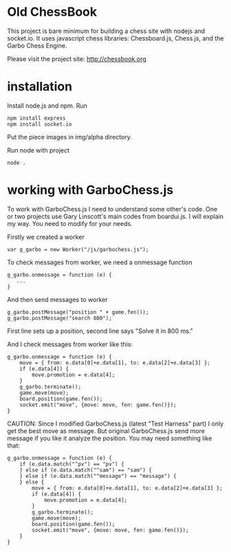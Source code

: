 # Old ChessBook

This project is bare minimum for building a chess site with nodejs and socket.io.
It uses javascript chess libraries: Chessboard.js, Chess.js, and the Garbo Chess Engine.

Please visit the project site: http://chessbook.org

# installation

Install node.js and npm. Run

    npm install express
    npm install socket.io
    
Put the piece images in img/alpha directory.

Run node with project
    
    node .

# working with GarboChess.js

To work with GarboChess.js I need to understand some other's code. One or two projects use Gary Linscott's 
main codes from boardui.js. I will explain my way. You need to modify for your needs.

Firstly we created a worker

    var g_garbo = new Worker("/js/garbochess.js");

To check messages from worker, we need a onmessage function

    g_garbo.onmessage = function (e) {
       ...
    }

And then send messages to worker

    g_garbo.postMessage("position " + game.fen());
    g_garbo.postMessage("search 800");
    
First line sets up a position, second line says "Solve it in 800 ms."

And I check messages from worker like this:

    g_garbo.onmessage = function (e) {
        move = { from: e.data[0]+e.data[1], to: e.data[2]+e.data[3] };
        if (e.data[4]) {
            move.promotion = e.data[4];
        }
        g_garbo.terminate();
        game.move(move);
        board.position(game.fen());
        socket.emit("move", {move: move, fen: game.fen()});
    }

CAUTION: Since I modified GarboChess.js (latest "Test Harness" part) I only get the best move as message.
But original GarboChess.js send more message if you like it analyze the position. You may need something like that:

    g_garbo.onmessage = function (e) {
        if (e.data.match("^pv") == "pv") {
        } else if (e.data.match("^sam") == "sam") {
        } else if (e.data.match("^message") == "message") {
        } else {
            move = { from: e.data[0]+e.data[1], to: e.data[2]+e.data[3] };
            if (e.data[4]) {
                move.promotion = e.data[4];
            }
            g_garbo.terminate();
            game.move(move);
            board.position(game.fen());
            socket.emit("move", {move: move, fen: game.fen()});
        }        
    }

